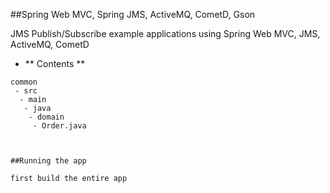 ##Spring Web MVC, Spring JMS, ActiveMQ, CometD, Gson 

JMS Publish/Subscribe example applications using Spring Web MVC, JMS, ActiveMQ, CometD

+ ** Contents **


```
common
 - src
  - main
   - java
    - domain
     - Order.java



##Running the app

first build the entire app